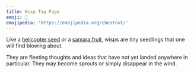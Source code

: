 ```yaml
---
title: Wisp Tag Page
emoji: 🍃
emojipedia: 'https://emojipedia.org/chestnut/'
---
```

Like a [helicopter seed](https://en.wikipedia.org/wiki/Maple#Morphology) or a [samara fruit](https://en.wikipedia.org/wiki/Samara_(fruit)), wisps are tiny seedlings that one will find blowing about. 

They are fleeting thoughts and ideas that have not yet landed anywhere in particular. They may become sprouts or simply disappear in the wind.
